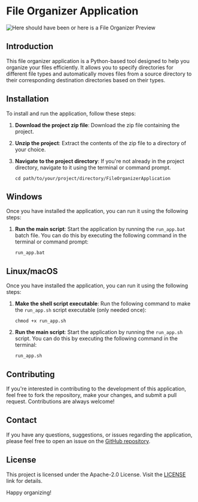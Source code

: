 # File Organizer Application

![Here should have been or here is a File Organizer Preview](https://github.com/oleksharh/FileOrganizerApplication/main/screenshots/file_organizer_preview.png)

## Introduction
This file organizer application is a Python-based tool designed to help you organize your files efficiently. It allows you to specify directories for different file types and automatically moves files from a source directory to their corresponding destination directories based on their types.

## Installation
To install and run the application, follow these steps:

1. **Download the project zip file**: Download the zip file containing the project.

2. **Unzip the project**: Extract the contents of the zip file to a directory of your choice.

3. **Navigate to the project directory**: If you're not already in the project directory, navigate to it using the terminal or command prompt.
    ```
    cd path/to/your/project/directory/FileOrganizerApplication
    ```

## Windows
Once you have installed the application, you can run it using the following steps:
    
1. **Run the main script**: Start the application by running the `run_app.bat` batch file. You can do this by executing the following command in the terminal or command prompt:
    ```
    run_app.bat
    ```
## Linux/macOS
Once you have installed the application, you can run it using the following steps:

1. **Make the shell script executable**: Run the following command to make the `run_app.sh` script executable (only needed once):
    ```
    chmod +x run_app.sh
    ```
    
2. **Run the main script**: Start the application by running the `run_app.sh` script. You can do this by executing the following command in the terminal:
    ```
    run_app.sh
    ```

## Contributing
If you're interested in contributing to the development of this application, feel free to fork the repository, make your changes, and submit a pull request. Contributions are always welcome!

## Contact
If you have any questions, suggestions, or issues regarding the application, please feel free to open an issue on the [GitHub repository](https://github.com/oleksharh/FileOrganizerApplication/issues).

## License
This project is licensed under the Apache-2.0 License. Visit the [LICENSE](http://www.apache.org/licenses/) link for details.

Happy organizing!
